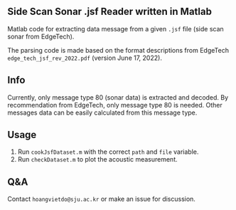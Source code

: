 ## Side Scan Sonar .jsf Reader written in Matlab

Matlab code for extracting data message from a given ```.jsf``` file (side scan sonar from EdgeTech).

The parsing code is made based on the format descriptions from EdgeTech ```edge_tech_jsf_rev_2022.pdf``` (version June 17, 2022).

## Info
Currently, only message type 80 (sonar data) is extracted and decoded. By recommendation from EdgeTech, only message type 80 is needed.
Other messages data can be easily calculated from this message type.

## Usage
1. Run ```cookJsfDataset.m``` with the correct ```path``` and ```file``` variable.
2. Run ```checkDataset.m``` to plot the acoustic measurement.

## Q&A
Contact ```hoangvietdo@sju.ac.kr``` or make an issue for discussion.
